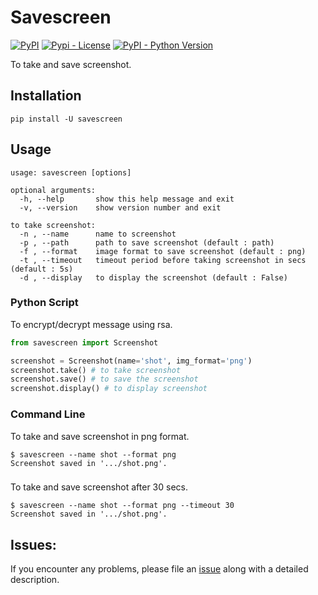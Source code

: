 # Savescreen

[![PyPI](https://img.shields.io/pypi/v/savescreen)](https://pypi.python.org/pypi/savescreen)
[![Pypi - License](https://img.shields.io/github/license/codesrg/savescreen)](https://github.com/codesrg/savescreen/blob/main/LICENSE)
[![PyPI - Python Version](https://img.shields.io/pypi/pyversions/savescreen?color=red)](https://pypi.python.org/pypi/savescreen)

To take and save screenshot.

## Installation

`pip install -U savescreen`

## Usage

```
usage: savescreen [options]

optional arguments:
  -h, --help       show this help message and exit
  -v, --version    show version number and exit

to take screenshot:
  -n , --name      name to screenshot
  -p , --path      path to save screenshot (default : path)
  -f , --format    image format to save screenshot (default : png)
  -t , --timeout   timeout period before taking screenshot in secs (default : 5s)
  -d , --display   to display the screenshot (default : False)
```

### Python Script
To encrypt/decrypt message using rsa.

```python
from savescreen import Screenshot

screenshot = Screenshot(name='shot', img_format='png')
screenshot.take() # to take screenshot
screenshot.save() # to save the screenshot
screenshot.display() # to display screenshot
```

### Command Line
To take and save screenshot in png format.
```
$ savescreen --name shot --format png
Screenshot saved in '.../shot.png'.
```
###

To take and save screenshot after 30 secs.
```
$ savescreen --name shot --format png --timeout 30
Screenshot saved in '.../shot.png'.
```

## Issues:

If you encounter any problems, please file an [issue](https://github.com/codesrg/savescreen/issues) along with a detailed description.